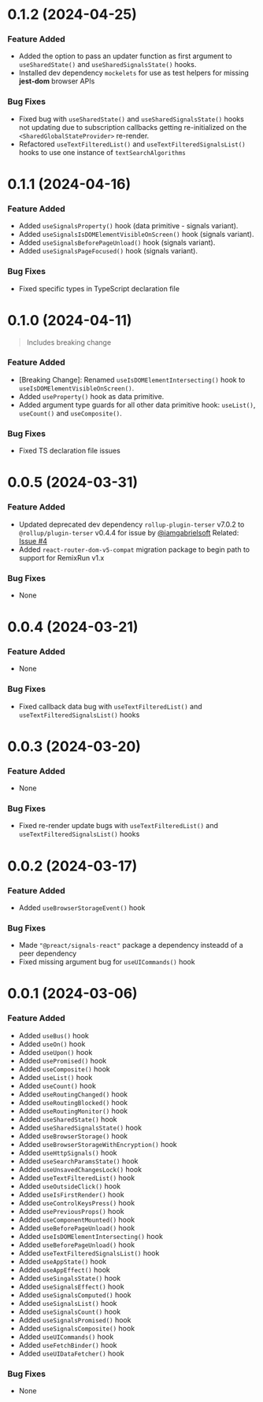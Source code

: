 <a name="0.1.2"></a>
# 0.1.2 (2024-04-25)

### Feature Added
- Added the option to pass an updater function as first argument to `useSharedState()` and `useSharedSignalsState()` hooks.
- Installed dev dependency `mockelets` for use as test helpers for missing **jest-dom** browser APIs

### Bug Fixes
- Fixed bug with `useSharedState()` and `useSharedSignalsState()` hooks not updating due to subscription callbacks getting re-initialized on the `<SharedGlobalStateProvider>` re-render.
- Refactored `useTextFilteredList()` and `useTextFilteredSignalsList()` hooks to use one instance of `textSearchAlgorithms` 

<a name="0.1.1"></a>
# 0.1.1 (2024-04-16)

### Feature Added
- Added `useSignalsProperty()` hook (data primitive - signals variant).
- Added `useSignalsIsDOMElementVisibleOnScreen()` hook (signals variant).
- Added `useSignalsBeforePageUnload()` hook (signals variant).
- Added `useSignalsPageFocused()` hook (signals variant).

### Bug Fixes
- Fixed specific types in TypeScript declaration file

<a name="0.1.0"></a>
# 0.1.0 (2024-04-11)

>Includes breaking change

### Feature Added
- [Breaking Change]: Renamed `useIsDOMElementIntersecting()` hook to `useIsDOMElementVisibleOnScreen()`.
- Added `useProperty()` hook as data primitive.
- Added argument type guards for all other data primitive hook: `useList()`, `useCount()` and `useComposite()`.

### Bug Fixes
- Fixed TS declaration file issues

<a name="0.0.5"></a>
# 0.0.5 (2024-03-31)

### Feature Added
- Updated deprecated dev dependency `rollup-plugin-terser` v7.0.2 to `@rollup/plugin-terser` v0.4.4 for issue by [@iamgabrielsoft](https://github.com/iamgabrielsoft) Related: [Issue #4](https://github.com/codesplinta/busser/issues/4)
- Added `react-router-dom-v5-compat` migration package to begin path to support for RemixRun v1.x

### Bug Fixes
- None

<a name="0.0.4"></a>
# 0.0.4 (2024-03-21)

### Feature Added
- None

### Bug Fixes
- Fixed callback data bug with `useTextFilteredList()` and `useTextFilteredSignalsList()` hooks


<a name="0.0.3"></a>
# 0.0.3 (2024-03-20)

### Feature Added
- None

### Bug Fixes
- Fixed re-render update bugs with `useTextFilteredList()` and `useTextFilteredSignalsList()` hooks

<a name="0.0.2"></a>
# 0.0.2 (2024-03-17)

### Feature Added
- Added `useBrowserStorageEvent()` hook

### Bug Fixes
- Made `"@preact/signals-react"` package a dependency insteadd of a peer dependency
- Fixed missing argument bug for `useUICommands()` hook

<a name="0.0.1"></a>
# 0.0.1 (2024-03-06)

### Feature Added
- Added `useBus()` hook
- Added `useOn()` hook
- Added `useUpon()` hook
- Added `usePromised()` hook
- Added `useComposite()` hook
- Added `useList()` hook
- Added `useCount()` hook
- Added `useRoutingChanged()` hook
- Added `useRoutingBlocked()` hook
- Added `useRoutingMonitor()` hook
- Added `useSharedState()` hook
- Added `useSharedSignalsState()` hook
- Added `useBrowserStorage()` hook
- Added `useBrowserStorageWithEncryption()` hook
- Added `useHttpSignals()` hook
- Added `useSearchParamsState()` hook
- Added `useUnsavedChangesLock()` hook
- Added `useTextFilteredList()` hook
- Added `useOutsideClick()` hook
- Added `useIsFirstRender()` hook
- Added `useControlKeysPress()` hook
- Added `usePreviousProps()` hook
- Added `useComponentMounted()` hook
- Added `useBeforePageUnload()` hook
- Added `useIsDOMElementIntersecting()` hook
- Added `useBeforePageUnload()` hook
- Added `useTextFilteredSignalsList()` hook
- Added `useAppState()` hook
- Added `useAppEffect()` hook
- Added `useSingalsState()` hook
- Added `useSignalsEffect()` hook
- Added `useSignalsComputed()` hook
- Added `useSignalsList()` hook
- Added `useSignalsCount()` hook
- Added `useSignalsPromised()` hook
- Added `useSignalsComposite()` hook
- Added `useUICommands()` hook
- Added `useFetchBinder()` hook
- Added `useUIDataFetcher()` hook


### Bug Fixes
- None